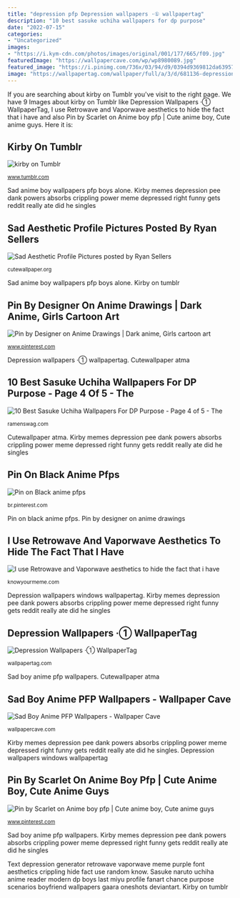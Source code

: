 ```yaml
---
title: "depression pfp Depression wallpapers ·① wallpapertag"
description: "10 best sasuke uchiha wallpapers for dp purpose"
date: "2022-07-15"
categories:
- "Uncategorized"
images:
- "https://i.kym-cdn.com/photos/images/original/001/177/665/f09.jpg"
featuredImage: "https://wallpapercave.com/wp/wp8980089.jpg"
featured_image: "https://i.pinimg.com/736x/03/94/d9/0394d9369812da63957bc740fd92f21f.jpg"
image: "https://wallpapertag.com/wallpaper/full/a/3/d/681136-depression-wallpapers-1080x1950-for-windows-10.jpg"
---
```


If you are searching about kirby on Tumblr you've visit to the right page. We have 9 Images about kirby on Tumblr like Depression Wallpapers ·① WallpaperTag, I use Retrowave and Vaporwave aesthetics to hide the fact that i have and also Pin by Scarlet on Anime boy pfp | Cute anime boy, Cute anime guys. Here it is:

## Kirby On Tumblr

![kirby on Tumblr](https://68.media.tumblr.com/e1ab0494d15502aa184899081585374c/tumblr_okaletnJEt1w09rjio1_500.jpg "Kirby on tumblr")

<small>www.tumblr.com</small>

Sad anime boy wallpapers pfp boys alone. Kirby memes depression pee dank powers absorbs crippling power meme depressed right funny gets reddit really ate did he singles

## Sad Aesthetic Profile Pictures Posted By Ryan Sellers

![Sad Aesthetic Profile Pictures posted by Ryan Sellers](https://cutewallpaper.org/21/sad-aesthetic-profile-pictures/atmA-Pinterest-Lazycupcake13-atmA-Tumblr-photography-.jpg "I use retrowave and vaporwave aesthetics to hide the fact that i have")

<small>cutewallpaper.org</small>

Sad anime boy wallpapers pfp boys alone. Kirby on tumblr

## Pin By Designer On Anime Drawings | Dark Anime, Girls Cartoon Art

![Pin by Designer on Anime Drawings | Dark anime, Girls cartoon art](https://i.pinimg.com/736x/cd/a6/c3/cda6c3c0350f343a7b69b69e80eaf347.jpg "Sad anime boy wallpapers pfp boys alone")

<small>www.pinterest.com</small>

Depression wallpapers ·① wallpapertag. Cutewallpaper atma

## 10 Best Sasuke Uchiha Wallpapers For DP Purpose - Page 4 Of 5 - The

![10 Best Sasuke Uchiha Wallpapers For DP Purpose - Page 4 of 5 - The](https://i0.wp.com/s-media-cache-ak0.pinimg.com/564x/18/5a/b1/185ab1f79d7c4c6a67c8d90057e96211.jpg?w=1060&amp;ssl=1 "Text depression generator retrowave vaporwave meme purple font aesthetics crippling hide fact use random know")

<small>ramenswag.com</small>

Cutewallpaper atma. Kirby memes depression pee dank powers absorbs crippling power meme depressed right funny gets reddit really ate did he singles

## Pin On Black Anime Pfps

![Pin on Black anime pfps](https://i.pinimg.com/736x/9e/b9/3a/9eb93a7b33769393f75860988ff0478c.jpg "Sad aesthetic profile pictures posted by ryan sellers")

<small>br.pinterest.com</small>

Pin on black anime pfps. Pin by designer on anime drawings

## I Use Retrowave And Vaporwave Aesthetics To Hide The Fact That I Have

![I use Retrowave and Vaporwave aesthetics to hide the fact that i have](https://i.kym-cdn.com/photos/images/original/001/177/665/f09.jpg "Kirby memes depression pee dank powers absorbs crippling power meme depressed right funny gets reddit really ate did he singles")

<small>knowyourmeme.com</small>

Depression wallpapers windows wallpapertag. Kirby memes depression pee dank powers absorbs crippling power meme depressed right funny gets reddit really ate did he singles

## Depression Wallpapers ·① WallpaperTag

![Depression Wallpapers ·① WallpaperTag](https://wallpapertag.com/wallpaper/full/a/3/d/681136-depression-wallpapers-1080x1950-for-windows-10.jpg "Sasuke naruto uchiha anime reader modern dp boys last miyu profile fanart chance purpose scenarios boyfriend wallpapers gaara oneshots deviantart")

<small>wallpapertag.com</small>

Sad boy anime pfp wallpapers. Cutewallpaper atma

## Sad Boy Anime PFP Wallpapers - Wallpaper Cave

![Sad Boy Anime PFP Wallpapers - Wallpaper Cave](https://wallpapercave.com/wp/wp8980089.jpg "10 best sasuke uchiha wallpapers for dp purpose")

<small>wallpapercave.com</small>

Kirby memes depression pee dank powers absorbs crippling power meme depressed right funny gets reddit really ate did he singles. Depression wallpapers windows wallpapertag

## Pin By Scarlet On Anime Boy Pfp | Cute Anime Boy, Cute Anime Guys

![Pin by Scarlet on Anime boy pfp | Cute anime boy, Cute anime guys](https://i.pinimg.com/736x/03/94/d9/0394d9369812da63957bc740fd92f21f.jpg "Pin by designer on anime drawings")

<small>www.pinterest.com</small>

Sad boy anime pfp wallpapers. Kirby memes depression pee dank powers absorbs crippling power meme depressed right funny gets reddit really ate did he singles

Text depression generator retrowave vaporwave meme purple font aesthetics crippling hide fact use random know. Sasuke naruto uchiha anime reader modern dp boys last miyu profile fanart chance purpose scenarios boyfriend wallpapers gaara oneshots deviantart. Kirby on tumblr
